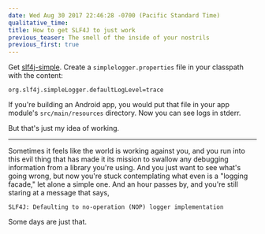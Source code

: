 ```yaml
---
date: Wed Aug 30 2017 22:46:28 -0700 (Pacific Standard Time)
qualitative_time: 
title: How to get SLF4J to just work
previous_teaser: The smell of the inside of your nostrils
previous_first: true
---
```

Get [slf4j-simple](https://bintray.com/bintray/jcenter/org.slf4j%3Aslf4j-simple).
Create a `simplelogger.properties` file in your classpath with the content:

    org.slf4j.simpleLogger.defaultLogLevel=trace

If you're building an Android app, you would put that file in your app module's `src/main/resources` directory.
Now you can see logs in stderr.

But that's just my idea of working.

---

Sometimes it feels like the world is working against you, and you run into this evil thing that has made it its mission to swallow any debugging information from a library you're using.
And you just want to see what's going wrong, but now you're stuck contemplating what even is a "logging facade," let alone a simple one.
And an hour passes by, and you're still staring at a message that says,

    SLF4J: Defaulting to no-operation (NOP) logger implementation

Some days are just that.
